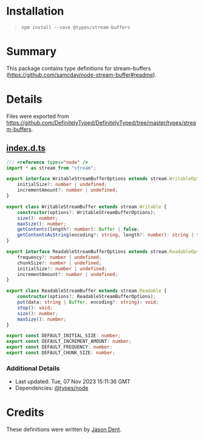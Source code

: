 # Installation
> `npm install --save @types/stream-buffers`

# Summary
This package contains type definitions for stream-buffers (https://github.com/samcday/node-stream-buffer#readme).

# Details
Files were exported from https://github.com/DefinitelyTyped/DefinitelyTyped/tree/master/types/stream-buffers.
## [index.d.ts](https://github.com/DefinitelyTyped/DefinitelyTyped/tree/master/types/stream-buffers/index.d.ts)
````ts
/// <reference types="node" />
import * as stream from "stream";

export interface WritableStreamBufferOptions extends stream.WritableOptions {
    initialSize?: number | undefined;
    incrementAmount?: number | undefined;
}

export class WritableStreamBuffer extends stream.Writable {
    constructor(options?: WritableStreamBufferOptions);
    size(): number;
    maxSize(): number;
    getContents(length?: number): Buffer | false;
    getContentsAsString(encoding?: string, length?: number): string | false;
}

export interface ReadableStreamBufferOptions extends stream.ReadableOptions {
    frequency?: number | undefined;
    chunkSize?: number | undefined;
    initialSize?: number | undefined;
    incrementAmount?: number | undefined;
}

export class ReadableStreamBuffer extends stream.Readable {
    constructor(options?: ReadableStreamBufferOptions);
    put(data: string | Buffer, encoding?: string): void;
    stop(): void;
    size(): number;
    maxSize(): number;
}

export const DEFAULT_INITIAL_SIZE: number;
export const DEFAULT_INCREMENT_AMOUNT: number;
export const DEFAULT_FREQUENCY: number;
export const DEFAULT_CHUNK_SIZE: number;

````

### Additional Details
 * Last updated: Tue, 07 Nov 2023 15:11:36 GMT
 * Dependencies: [@types/node](https://npmjs.com/package/@types/node)

# Credits
These definitions were written by [Jason Dent](https://github.com/Jason3S).
